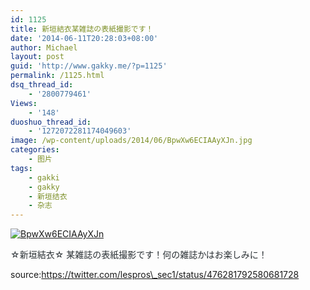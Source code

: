 ```yaml
---
id: 1125
title: 新垣結衣某雑誌の表紙撮影です！
date: '2014-06-11T20:28:03+08:00'
author: Michael
layout: post
guid: 'http://www.gakky.me/?p=1125'
permalink: /1125.html
dsq_thread_id:
    - '2800779461'
Views:
    - '148'
duoshuo_thread_id:
    - '1272072281174049603'
image: /wp-content/uploads/2014/06/BpwXw6ECIAAyXJn.jpg
categories:
    - 图片
tags:
    - gakki
    - gakky
    - 新垣结衣
    - 杂志
---
```


[![BpwXw6ECIAAyXJn](http://www.yui-aragaki.org/wp-content/uploads/2014/06/BpwXw6ECIAAyXJn.jpg)](http://www.yui-aragaki.org/wp-content/uploads/2014/06/BpwXw6ECIAAyXJn.jpg "BpwXw6ECIAAyXJn")

<span style="color: #292f33;">☆新垣結衣☆ 某雑誌の表紙撮影です！何の雑誌かはお楽しみに！</span>

source:https://twitter.com/lespros\_sec1/status/476281792580681728
